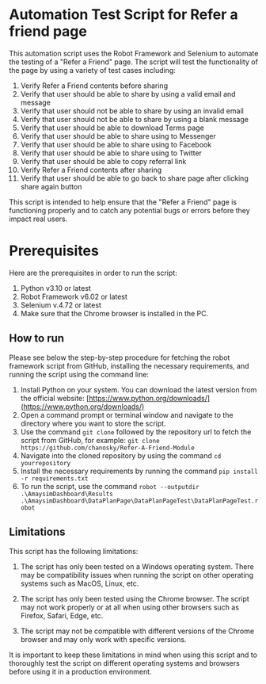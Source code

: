 # Automation Test Script for Refer a friend page

This automation script uses the Robot Framework and Selenium to automate the testing of a "Refer a Friend" page. The script will test the functionality of the page by using a variety of test cases including:

1.  Verify Refer a Friend contents before sharing
2.  Verify that user should be able to share by using a valid email and message
3.  Verify that user should not be able to share by using an invalid email
4.  Verify that user should not be able to share by using a blank message
5.  Verify that user should be able to download Terms page
6.  Verify that user should be able to share using to Messenger
7.  Verify that user should be able to share using to Facebook
8.  Verify that user should be able to share using to Twitter
9.  Verify that user should be able to copy referral link
10.  Verify Refer a Friend contents after sharing
11.  Verify that user should be able to go back to share page after clicking share again button

This script is intended to help ensure that the "Refer a Friend" page is functioning properly and to catch any potential bugs or errors before they impact real users.

# Prerequisites

Here are the prerequisites in order to run the script:

1.  Python v3.10 or latest
2.  Robot Framework v6.02 or latest
3.  Selenium v.4.72 or latest
4.  Make sure that the Chrome browser is installed in the PC.

## How to run

Please see below the step-by-step procedure for fetching the robot framework script from GitHub, installing the necessary requirements, and running the script using the command line:

1.  Install Python on your system. You can download the latest version from the official website: [https://www.python.org/downloads/](https://www.python.org/downloads/)
2.  Open a command prompt or terminal window and navigate to the directory where you want to store the script.
3.  Use the command `git clone` followed by the repository url to fetch the script from GitHub, for example: `git clone https://github.com/chanosky/Refer-A-Friend-Module`
4.  Navigate into the cloned repository by using the command `cd yourrepository`
5.  Install the necessary requirements by running the command `pip install -r requirements.txt`
6.  To run the script, use the command `robot --outputdir .\AmaysimDashboard\Results .\AmaysimDashboard\DataPlanPage\DataPlanPageTest\DataPlanPageTest.robot`

## Limitations

This script has the following limitations:

1.  The script has only been tested on a Windows operating system. There may be compatibility issues when running the script on other operating systems such as MacOS, Linux, etc.
    
2.  The script has only been tested using the Chrome browser. The script may not work properly or at all when using other browsers such as Firefox, Safari, Edge, etc.
    
3.  The script may not be compatible with different versions of the Chrome browser and may only work with specific versions.
    
It is important to keep these limitations in mind when using this script and to thoroughly test the script on different operating systems and browsers before using it in a production environment.

